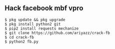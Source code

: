 ## Hack facebook mbf vpro
```
$ pkg update && pkg upgrade
$ pkg install python2 git
$ pip2 install requests mechanize
$ git clone https://github.com/ariyazz/crack-fb
$ cd crack-fb
$ python2 fb.py
```
